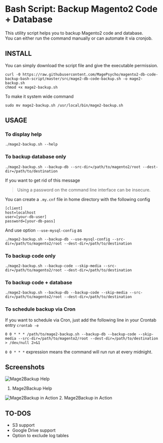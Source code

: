 # Bash Script: Backup Magento2 Code + Database

This utility script helps you to backup Magento2 code and database.   
You can either run the command manually or can automate it via cronjob.


## INSTALL
You can simply download the script file and give the executable permission.
```
curl -0 https://raw.githubusercontent.com/MagePsycho/magento2-db-code-backup-bash-script/master/src/mage2-db-code-backup.sh -o mage2-backup.sh
chmod +x mage2-backup.sh
```

To make it system wide command
```
sudo mv mage2-backup.sh /usr/local/bin/mage2-backup.sh
```

## USAGE
### To display help
```
./mage2-backup.sh --help
```

### To backup database only
```
./mage2-backup.sh --backup-db --src-dir=/path/to/magento2/root --dest-dir=/path/to/destination
```

If you want to get rid of this message
> Using a password on the command line interface can be insecure.

You can create a `.my.cnf` file in home directory with the following config
```
[client]
host=localhost
user=[your-db-user]
password=[your-db-pass]
```
And use option `--use-mysql-config` as
```
./mage2-backup.sh --backup-db --use-mysql-config --src-dir=/path/to/magento2/root --dest-dir=/path/to/destination
```

### To backup code only
```
./mage2-backup.sh --backup-code --skip-media --src-dir=/path/to/magento2/root --dest-dir=/path/to/destination
```

### To backup code + database
```
./mage2-backup.sh --backup-db --backup-code --skip-media --src-dir=/path/to/magento2/root --dest-dir=/path/to/destination
```

### To schedule backup via Cron
If you want to schedule via Cron, just add the following line in your Crontab entry `crontab -e`
```
0 0 * * * /path/to/mage2-backup.sh --backup-db --backup-code --skip-media --src-dir=/path/to/magento2/root --dest-dir=/path/to/destination > /dev/null 2>&1
```
`0 0 * * *` expression means the command will run run at every midnight.

## Screenshots
![Mage2Backup Help](https://github.com/MagePsycho/magento2-db-code-backup-bash-script/raw/master/docs/mage2-backup-script-help-0.2.0.png "Mage2Backup Help")
1. Mage2Backup Help

![Mage2Backup in Action](https://github.com/MagePsycho/magento2-db-code-backup-bash-script/raw/master/docs/mage2-backup-script-in-action-0.2.0.gif "Mage2Backup in Action")
2. Mage2Backup in Action

## TO-DOS
 - S3 support
 - Google Drive support
 - Option to exclude log tables
